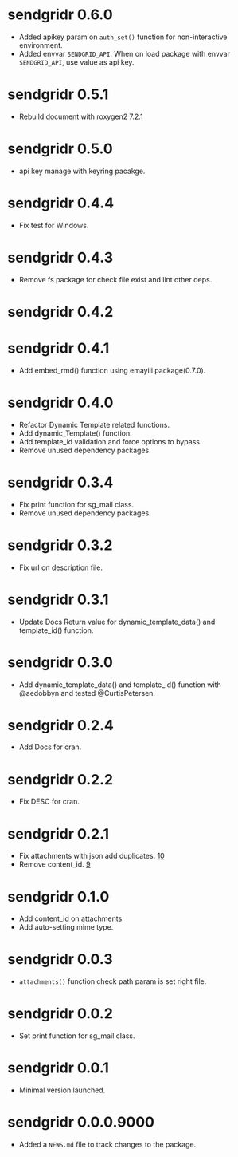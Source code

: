 # sendgridr 0.6.0

* Added apikey param on `auth_set()` function for non-interactive environment.
* Added envvar `SENDGRID_API`. When on load package with envvar `SENDGRID_API`, use value as api key.

# sendgridr 0.5.1

* Rebuild document with roxygen2 7.2.1

# sendgridr 0.5.0

* api key manage with keyring pacakge.

# sendgridr 0.4.4

* Fix test for Windows.

# sendgridr 0.4.3

* Remove fs package for check file exist and lint other deps.

# sendgridr 0.4.2

# sendgridr 0.4.1

* Add embed_rmd() function using emayili package(0.7.0).

# sendgridr 0.4.0

* Refactor Dynamic Template related functions.
* Add dynamic_Template() function.
* Add template_id validation and force options to bypass.
* Remove unused dependency packages.

# sendgridr 0.3.4

* Fix print function for sg_mail class.
* Remove unused dependency packages.

# sendgridr 0.3.2

* Fix url on description file.

# sendgridr 0.3.1

* Update Docs Return value for dynamic_template_data() and template_id() function.

# sendgridr 0.3.0

* Add dynamic_template_data() and template_id() function with @aedobbyn and tested @CurtisPetersen.

# sendgridr 0.2.4

* Add Docs for cran.

# sendgridr 0.2.2

* Fix DESC for cran.

# sendgridr 0.2.1

* Fix attachments with json add duplicates. [10](https://github.com/mrchypark/sendgridr/issues/10)
* Remove content_id. [9](https://github.com/mrchypark/sendgridr/issues/9)

# sendgridr 0.1.0

* Add content_id on attachments.
* Add auto-setting mime type.

# sendgridr 0.0.3

* `attachments()` function check path param is set right file.

# sendgridr 0.0.2

* Set print function for sg_mail class.

# sendgridr 0.0.1

* Minimal version launched.

# sendgridr 0.0.0.9000

* Added a `NEWS.md` file to track changes to the package.
